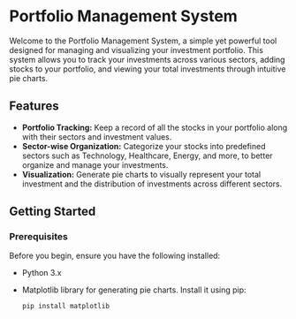 # 
# Portfolio Management System

Welcome to the Portfolio Management System, a simple yet powerful tool designed for managing and visualizing your investment portfolio. This system allows you to track your investments across various sectors, adding stocks to your portfolio, and viewing your total investments through intuitive pie charts.

## Features

- **Portfolio Tracking:** Keep a record of all the stocks in your portfolio along with their sectors and investment values.
- **Sector-wise Organization:** Categorize your stocks into predefined sectors such as Technology, Healthcare, Energy, and more, to better organize and manage your investments.
- **Visualization:** Generate pie charts to visually represent your total investment and the distribution of investments across different sectors.

## Getting Started

### Prerequisites

Before you begin, ensure you have the following installed:

- Python 3.x
- Matplotlib library for generating pie charts. Install it using pip:

  ```bash
  pip install matplotlib
